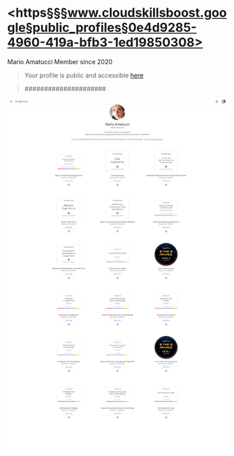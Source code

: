 # <https§§§www.cloudskillsboost.google§public_profiles§0e4d9285-4960-419a-bfb3-1ed19850308>

Mario Amatucci
Member since 2020

> Your profile is public and accessible [here](https://www.cloudskillsboost.google/public_profiles/0e4d9285-4960-419a-bfb3-1ed19850308c)

> #####################

 ![1687859481681.png](./1687859481681.png)

